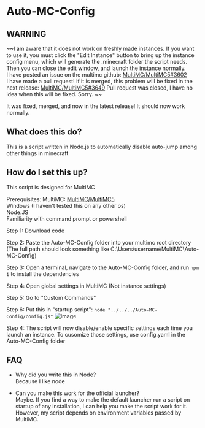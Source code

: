 # Auto-MC-Config

## WARNING
~~I am aware that it does not work on freshly made instances. If you want to use it, you must click the "Edit Instance" button to bring up the instance config menu, which will generate the .minecraft folder the script needs. Then you can close the edit window, and launch the instance normally.  
I have posted an issue on the multimc github: [MultiMC/MultiMC5#3602](https://github.com/MultiMC/MultiMC5/issues/3602)  
I have made a pull request! If it is merged, this problem will be fixed in the next release: [MultiMC/MultiMC5#3649](https://github.com/MultiMC/MultiMC5/pull/3649)
Pull request was closed, I have no idea when this will be fixed. Sorry.  ~~

It was fixed, merged, and now in the latest release! It should now work normally.

## What does this do?
This is a script written in Node.js to automatically disable auto-jump among other things in minecraft

## How do I set this up?
This script is designed for MultiMC

Prerequisites: 
MultiMC: [MultiMC/MultiMC5](https://github.com/MultiMC/MultiMC5)  
Windows (I haven't tested this on any other os)  
Node.JS  
Familiarity with command prompt or powershell  

Step 1: Download code

Step 2: Paste the Auto-MC-Config folder into your multimc root directory (The full path should look something like C:\Users\username\MultiMC\Auto-MC-Config)

Step 3: Open a terminal, navigate to the Auto-MC-Config folder, and run `npm i` to install the dependencies

Step 4: Open global settings in MultiMC (Not instance settings)

Step 5: Go to "Custom Commands"

Step 6: Put this in "startup script":
`node "../../../Auto-MC-Config/config.js"`
![image](https://user-images.githubusercontent.com/20461232/107690088-8213e680-6c5e-11eb-9be6-476ea3c9e331.png)

Step 4: The script will now disable/enable specific settings each time you launch an instance. To cusomize those settings, use config.yaml in the Auto-MC-Config folder

## FAQ
- Why did you write this in Node?  
Because I like node

- Can you make this work for the official launcher?  
Maybe. If you find a way to make the default launcher run a script on startup of any installation, I can help you make the script work for it. However, my script depends on environment variables passed by MultiMC.
